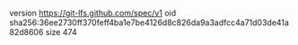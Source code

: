 version https://git-lfs.github.com/spec/v1
oid sha256:36ee2730ff370feff4ba1e7be4126d8c826da9a3adfcc4a71d03de41a82d8606
size 474
